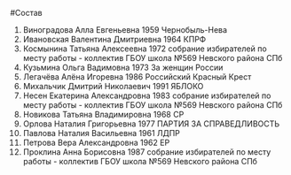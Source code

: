 #Состав
1. Виноградова Алла Евгеньевна 1959 Чернобыль-Нева
2. Ивановская Валентина Дмитриевна 1964 КПРФ
3. Космынина Татьяна Алексеевна 1972 собрание избирателей по месту работы - коллектив ГБОУ школа №569 Невского района СПб
4. Кузьмина Ольга Вадимовна 1973 За женщин России
5. Легачёва Алёна Игоревна 1986 Российский Красный Крест
6. Михальчик Дмитрий Николаевич 1991 ЯБЛОКО
7. Несен Екатерина Александровна 1983 собрание избирателей по месту работы - коллектив ГБОУ школа №569 Невского района СПб
8. Новикова Татьяна Владимировна 1968 СР
9. Орлова Наталия Григорьевна 1977 ПАРТИЯ ЗА СПРАВЕДЛИВОСТЬ
10. Павлова Наталия Васильевна 1961 ЛДПР
11. Петрова Вера Александровна 1962 ЕР
12. Проклина Анна Борисовна 1987 собрание избирателей по месту работы - коллектив ГБОУ школа №569 Невского района СПб
